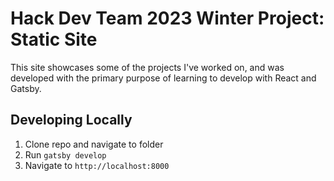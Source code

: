 
# Hack Dev Team 2023 Winter Project: Static Site

This site showcases some of the projects I've worked on, and was developed with the primary purpose of learning to develop with React and Gatsby. 

## Developing Locally

1.  Clone repo and navigate to folder
2.  Run `gatsby develop`
3.  Navigate to `http://localhost:8000`
